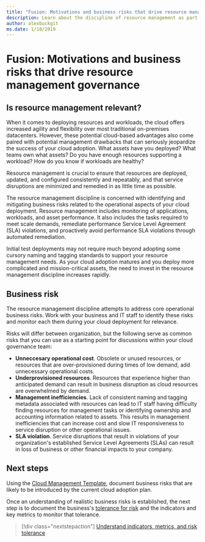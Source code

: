 ```yaml
---
title: "Fusion: Motivations and business risks that drive resource management governance"
description: Learn about the discipline of resource management as part of a cloud governance strategy.
author: alexbuckgit
ms.date: 1/18/2019
---
```


# Fusion: Motivations and business risks that drive resource management governance

<!-- markdownlint-disable MD026 -->
<!-- markdownlint-disable MD009 -->

## Is resource management relevant?


When it comes to deploying resources and workloads, the cloud offers increased agility and flexibility over most traditional on-premises datacenters. However, these potential cloud-based advantages also come paired with potential management drawbacks that can seriously jeopardize the success of your cloud adoption. What assets have you deployed? What teams own what assets? Do you have enough resources supporting a workload? How do you know if workloads are healthy? 

Resource management is crucial to ensure that resources are deployed, updated, and configured consistently and repeatably, and that service disruptions are minimized and remedied in as little time as possible. 

The resource management discipline is concerned with identifying and mitigating business risks related to the operational aspects of your cloud deployment. Resource management includes monitoring of applications, workloads, and asset performance. It also includes the tasks required to meet scale demands, remediate performance Service Level Agreement (SLA) violations, and proactively avoid performance SLA violations through automated remediation.

Initial test deployments may not require much beyond adopting some cursory naming and tagging standards to support your resource management needs. As your cloud adoption matures and you deploy more complicated and mission-critical assets, the need to invest in the resource management discipline increases rapidly.

## Business risk

The resource management discipline attempts to address core operational business risks. Work with your business and IT staff to identify these risks and monitor each them during your cloud deployment for relevance.

Risks will differ between organization, but the following serve as common risks that you can use as a starting point for discussions within your cloud governance team:

- **Unneccesary operational cost**. Obsolete or unused resources, or resources that are over-provisioned during times of low demand, add unnecessary operational costs.   
- **Underprovisioned resources**. Resources that experience higher than anticipated demand can result in business disruption as cloud resources are overwhelmed by demand. 
- **Management inefficiencies**. Lack of consistent naming and tagging metadata associated with resources can lead to IT staff having difficulty finding resources for management tasks or identifying ownership and accounting information related to assets. This results in management inefficiencies that can increase cost and slow IT responsiveness to service disruption or other operational issues.
- **SLA violation**. Service disruptions that result in violations of your organization's established Service Level Agreements (SLAs) can result in loss of business or other financial impacts to your company. 

## Next steps

Using the [Cloud Management Template](./template.md), document business risks that are likely to be introduced by the current cloud adoption plan.

Once an understanding of realistic business risks is established, the next step is to document the business's [tolerance for risk](./metrics-tolerance.md) and the indicators and key metrics to monitor that tolerance.

> [!div class="nextstepaction"]
> [Understand indicators, metrics, and risk tolerance](./metrics-tolerance.md)

<!-- markdownlint-enable MD026 -->
